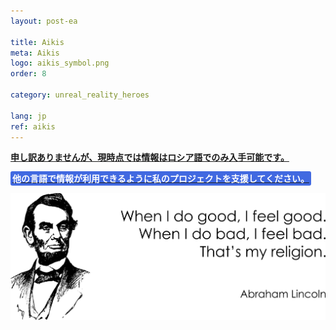 ```yaml
---
layout: post-ea

title: Aikis
meta: Aikis
logo: aikis_symbol.png
order: 8

category: unreal_reality_heroes

lang: jp
ref: aikis
---
```


**<a href="https://lincolnvirus.com/projects/ru/comics/unreal_reality/heroes/aikis.html" target="_blank">申し訳ありませんが、現時点では情報はロシア語でのみ入手可能です。</a>**

**<a href="https://www.paypal.com/cgi-bin/webscr?cmd=_s-xclick&hosted_button_id=T3KLFW2TE8SJC&source=url" target="_blank"><span style="background-color:#4169E1; color:white; padding:3px; border-radius: 3px">他の言語で情報が利用できるように私のプロジェクトを支援してください。</span></a>**

<a data-fancybox="gallery" href="/img/programming/Lincoln.png"><img src="/img/programming/Lincoln.png" alt=""></a>
